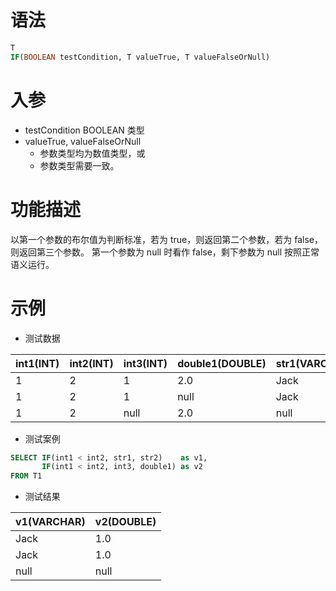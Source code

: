 # 语法

```sql
T
IF(BOOLEAN testCondition, T valueTrue, T valueFalseOrNull)
```

# 入参

- testCondition BOOLEAN 类型
- valueTrue, valueFalseOrNull
    - 参数类型均为数值类型，或
    - 参数类型需要一致。

# 功能描述

以第一个参数的布尔值为判断标准，若为 true，则返回第二个参数，若为 false，则返回第三个参数。 第一个参数为 null 时看作
false，剩下参数为 null 按照正常语义运行。

# 示例

- 测试数据

| int1(INT) | int2(INT) | int3(INT) | double1(DOUBLE) | str1(VARCHAR) | str2(VARCHAR) |
|-----------|-----------|-----------|-----------------|---------------|---------------|
| 1         | 2         | 1         | 2.0             | Jack          | Harry         |
| 1         | 2         | 1         | null            | Jack          | null          |
| 1         | 2         | null      | 2.0             | null          | Harry         |

- 测试案例

```sql
SELECT IF(int1 < int2, str1, str2)    as v1,
       IF(int1 < int2, int3, double1) as v2
FROM T1
```

- 测试结果

| v1(VARCHAR) | v2(DOUBLE) |
|-------------|------------|
| Jack        | 1.0        |
| Jack        | 1.0        |
| null        | null       |





